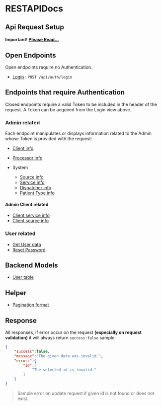# RESTAPIDocs

## Api Request Setup
#### Important! [Please Read...](config.md)


## Open Endpoints

Open endpoints require no Authentication.

* [Login](login.md) : `POST /api/auth/login`

## Endpoints that require Authentication

Closed endpoints require a valid Token to be included in the header of the
request. A Token can be acquired from the Login view above.

### Admin related

Each endpoint manipulates or displays information related to the Admin whose
Token is provided with the request:

* [Client info](admin/client/client.md)
* [Processor info](admin/processor/processor.md)

* System
    * [Source info](admin/system/source/source.md)
    * [Service info](admin/service/service.md)
    * [Dispatcher info](admin/system/dispatcher/dispatcher.md)
    * [Patient Type info](admin/system/patient_type/patient_type.md)

#### Admin Client related

* [Client service info](admin/service/client/client.md)
* [Client source info](admin/client/sources/sources.md)

### User related

* [Get User data](user/index.md)
* [Reset Password](user/password.md)


## Backend Models

* [User table](models/user.md)

## Helper

* [Pagination format](helper/pagination.md)

## Response
All responses, if error occur on the request **(especially on request validation)** it will always return `success:false` sample:

```json
{
    "success":false,
    "message":"The given data was invalid.",
    "errors":{
        "id":[
            "The selected id is invalid."
        ]
    }
}
```
> Sample error on update request if given id is not found or does not exist.
